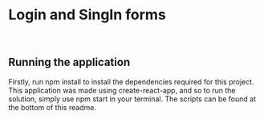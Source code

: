 # Login and SingIn forms

<br>
<h2>Running the application</h2>
Firstly, run npm install to install the dependencies required for this project.
<br>
This application was made using create-react-app, and so to run the solution, simply use npm start in your terminal. The scripts can be found at the bottom of this readme.

